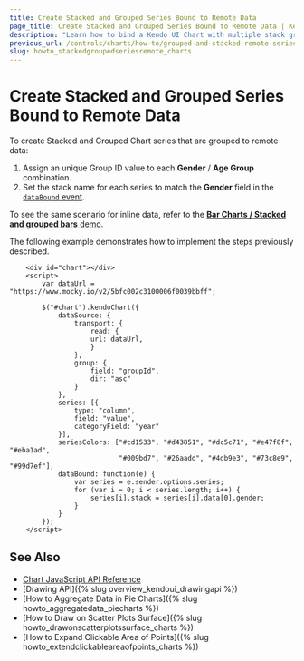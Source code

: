 ```yaml
---
title: Create Stacked and Grouped Series Bound to Remote Data
page_title: Create Stacked and Grouped Series Bound to Remote Data | Kendo UI Charts
description: "Learn how to bind a Kendo UI Chart with multiple stack groups to remote data."
previous_url: /controls/charts/how-to/grouped-and-stacked-remote-series
slug: howto_stackedgroupedseriesremote_charts
---
```


# Create Stacked and Grouped Series Bound to Remote Data

To create Stacked and Grouped Chart series that are grouped to remote data:

1. Assign an unique Group ID value to each **Gender** / **Age Group** combination.
1. Set the stack name for each series to match the **Gender** field in the [`dataBound` event](/api/javascript/dataviz/ui/chart/events/databound).

To see the same scenario for inline data, refer to the [**Bar Charts / Stacked and grouped bars** demo](https://demos.telerik.com/kendo-ui/bar-charts/grouped-stacked-bar).

The following example demonstrates how to implement the steps previously described.

```dojo
    <div id="chart"></div>
    <script>
        var dataUrl = "https://www.mocky.io/v2/5bfc002c3100006f0039bbff";

        $("#chart").kendoChart({
            dataSource: {
                transport: {
                    read: {
                    url: dataUrl,
                    }
                },
                group: {
                    field: "groupId",
                    dir: "asc"
                }
            },
            series: [{
                type: "column",
                field: "value",
                categoryField: "year"
            }],
            seriesColors: ["#cd1533", "#d43851", "#dc5c71", "#e47f8f", "#eba1ad",
                           "#009bd7", "#26aadd", "#4db9e3", "#73c8e9", "#99d7ef"],
            dataBound: function(e) {
                var series = e.sender.options.series;
                for (var i = 0; i < series.length; i++) {
                    series[i].stack = series[i].data[0].gender;
                }
            }
        });
    </script>
```

## See Also

* [Chart JavaScript API Reference](/api/javascript/dataviz/ui/chart)
* [Drawing API]({% slug overview_kendoui_drawingapi %})
* [How to Aggregate Data in Pie Charts]({% slug howto_aggregatedata_piecharts %})
* [How to Draw on Scatter Plots Surface]({% slug howto_drawonscatterplotssurface_charts %})
* [How to Expand Clickable Area of Points]({% slug howto_extendclickableareaofpoints_charts %})
